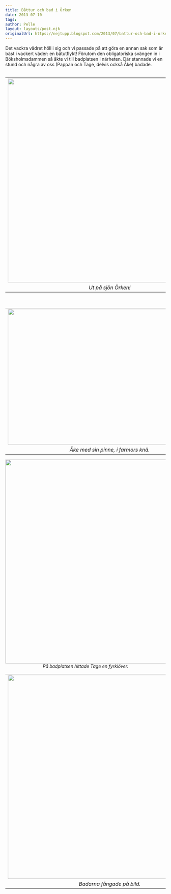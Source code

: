 ```yaml
---
title: Båttur och bad i Örken
date: 2013-07-10
tags: 	
author: Pelle
layout: layouts/post.njk
originalUrl: https://nejtupp.blogspot.com/2013/07/battur-och-bad-i-orken.html
---
```


Det vackra vädret höll i sig och vi passade på att göra en annan sak som är bäst i vackert väder: en båtutflykt! Förutom den obligatoriska svängen in i Böksholmsdammen så åkte vi till badplatsen i närheten. Där stannade vi en stund och några av oss (Pappan och Tage, delvis också Åke) badade.<br><br><table align="center" cellpadding="0" cellspacing="0" class="tr-caption-container" style="margin-left: auto; margin-right: auto; text-align: center;"><tbody><tr><td style="text-align: center;"><img src="../../../../img/Pyrtet+-+ba%CC%8At+och+bad-PERK6507.jpg" width="640"></td></tr><tr><td class="tr-caption" style="text-align: center;"><i>Ut på sjön Örken!</i></td></tr></tbody></table><br><table align="center" cellpadding="0" cellspacing="0" class="tr-caption-container" style="margin-left: auto; margin-right: auto; text-align: center;"><tbody><tr><td style="text-align: center;"><img border="0" height="426" src="../../../../img/Pyrtet+-+ba%CC%8At+och+bad-PERK6546.jpg" style="margin-left: auto; margin-right: auto;" width="640"></td></tr><tr><td class="tr-caption" style="text-align: center;"><i>Åke med sin pinne, i farmors knä.</i></td></tr></tbody></table><div class="separator" style="clear: both; text-align: center;"><img src="../../../../img/Pyrtet+-+ba%CC%8At+och+bad-PERK6548.jpg" width="640"></td></tr><tr><td class="tr-caption" style="text-align: center;"><i>På badplatsen hittade Tage en fyrklöver.</i></td></tr></tbody></table><br><table align="center" cellpadding="0" cellspacing="0" class="tr-caption-container" style="margin-left: auto; margin-right: auto; text-align: center;"><tbody><tr><td style="text-align: center;"><img src="../../../../img/Pyrtet+-+ba%CC%8At+och+bad-PERK6555.jpg" width="640"></td></tr><tr><td class="tr-caption" style="text-align: center;"><i>Badarna fångade på bild.</i></td></tr></tbody></table><div class="separator" style="clear: both; text-align: center;"><br></div><div class="separator" style="clear: both; text-align: left;"><br></div>
